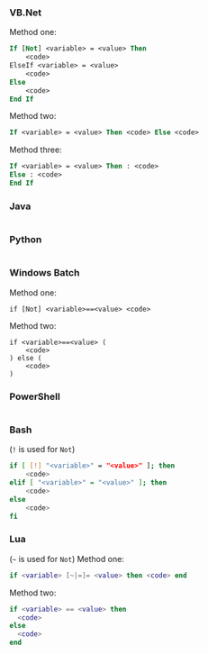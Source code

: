 ### VB.Net
Method one:
```vb
If [Not] <variable> = <value> Then
    <code>
ElseIf <variable> = <value>
    <code>
Else
    <code>
End If
```
Method two:
```vb
If <variable> = <value> Then <code> Else <code>
```
Method three:
```vb
If <variable> = <value> Then : <code>
Else : <code>
End If
```

### Java
```java

```

### Python
```python

```

### Windows Batch
Method one:
```batch
if [Not] <variable>==<value> <code>
```
Method two:
```batch
if <variable>==<value> (
    <code>
) else (
    <code>
)
```

### PowerShell
```posh

```

### Bash
(`!` is used for `Not`)
```bash
if [ [!] "<variable>" = "<value>" ]; then
    <code>
elif [ "<variable>" = "<value>" ]; then
    <code>
else
    <code>
fi
```

### Lua
(`~` is used for `Not`)
Method one:
```lua
if <variable> [~|=]= <value> then <code> end
```
Method two:
```lua
if <variable> == <value> then
  <code>
else
  <code>
end
```